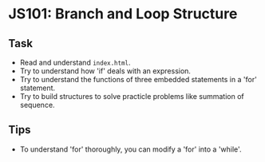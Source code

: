 # JS101: Branch and Loop Structure

## Task

- Read and understand `index.html`.
- Try to understand how 'if' deals with an expression.
- Try to understand the functions of three embedded statements in a 'for' statement. 
- Try to build structures to solve practicle problems like summation of sequence.

## Tips

- To understand 'for' thoroughly, you can modify a 'for' into a 'while'.
